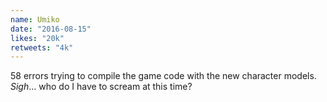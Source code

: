 ```yaml
---
name: Umiko
date: "2016-08-15"
likes: "20k"
retweets: "4k"
---
```


58 errors trying to compile the game code
with the new character models. _Sigh_... who do
I have to scream at this time?
